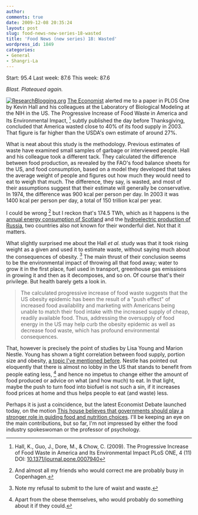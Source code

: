 ```yaml
---
author:
comments: true
date: 2009-12-08 20:35:24
layout: post
slug: food-news-new-series-18-wasted
title: 'Food News (new series) 18: Wasted'
wordpress_id: 1849
categories:
- General
- Shangri-La
---
```


Start: 95.4 Last week: 87.6 This week: 87.6

_Blast. Plateaued again._

[![ResearchBlogging.org](http://www.researchblogging.org/public/citation_icons/rb2_large_gray.png)](http://www.researchblogging.org) [The Economist](http://www.economist.com/sciencetechnology/displayStory.cfm?story_id=14960159) alerted me to a paper in PLOS One by Kevin Hall and his colleagues at the Laboratory of Biological Modeling at the NIH in the US. The Progressive Increase of Food Waste in America and Its Environmental Impact, [^fn1] subtly published the day before Thanksgiving, concluded that America wasted close to 40% of its food supply in 2003. That figure is far higher than the USDA's own estimate of around 27%.

What is neat about this study is the methodology. Previous estimates of waste have examined small samples of garbage or interviewed people. Hall and his colleague took a different tack. They calculated the difference between food production, as revealed by the FAO's food balance sheets for the US, and food consumption, based on a model they developed that takes the average weight of people and figures out how much they would need to eat to weigh that much. The difference, they say, is wasted, and most of their assumptions suggest that their estimate will generally be conservative. In 1974, the difference was 900 kcal per person per day. In 2003 it was 1400 kcal per person per day, a total of 150 trillion kcal per year.

I could be wrong [^fn2] but I reckon that's 174.5 TWh, which as it happens is the [annual energy consumption of Scotland](http://en.wikipedia.org/wiki/Renewable_energy_in_Scotland) and the [hydroelectric production of Russia](http://en.wikipedia.org/wiki/Energy_policy_of_Russia), two countries also not known for their wonderful diet. Not that it matters.

What slightly surprised me about the Hall _et al._ study was that it took rising weight as a given and used it to estimate waste, without saying much about the consequences of obesity. [^fn3] The main thrust of their conclusion seems to be the environmental impact of throwing all that food away; water to grow it in the first place, fuel used in transport, greenhouse gas emissions in growing it and then as it decomposes, and so on. Of course that's their privilege. But health barely gets a look in.

> The calculated progressive increase of food waste suggests that the US obesity epidemic has been the result of a "push effect" of increased food availability and marketing with Americans being unable to match their food intake with the increased supply of cheap, readily available food. Thus, addressing the oversupply of food energy in the US may help curb the obesity epidemic as well as decrease food waste, which has profound environmental consequences.

That, however is precisely the point of studies by Lisa Young and Marion Nestle. Young has shown a tight correlation between food supply, portion size and obesity, [a topic I've mentioned before](http://jeremycherfas.net/2009/10/20/food-news-new-series-11-a-nuanced-view-on-gmos/). Nestle has pointed out eloquently that there is almost no lobby in the US that stands to benefit from people eating less, [^fn4] and hence no impetus to change either the amount of food produced or advice on what (and how much) to eat. In that light, maybe the push to turn food into biofuel is not such a sin, if it increases food prices at home and thus helps people to eat (and waste) less.

Perhaps it is just a coincidence, but the latest Economist Debate launched today, on the motion [This house believes that governments should play a stronger role in guiding food and nutrition choices](http://www.economist.com/debate/debates/overview/159). I'll be keeping an eye on the main contributions, but so far, I'm not impressed by either the food industry spokeswoman or the professor of psychology.

[^fn1]: Hall, K., Guo, J., Dore, M., & Chow, C. (2009). The Progressive Increase of Food Waste in America and Its Environmental Impact PLoS ONE, 4 (11) DOI: [10.1371/journal.pone.0007940](http://dx.doi.org/10.1371/journal.pone.0007940) 

[^fn2]: And almost all my friends who would correct me are probably busy in Copenhagen. 

[^fn3]: Note my refusal to submit to the lure of waist and waste. 

[^fn4]: Apart from the obese themselves, who would probably do something about it if they could. 


